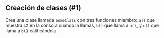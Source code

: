 ## Creación de clases (#1)

Crea una clase llamada `SomeClass` con tres funciones miembro: `a()` que 
muestra `42` en la consola cuando la llamas, `b()` que llama a `a()`, 
y `c()` que llama a `b()` calificándola.